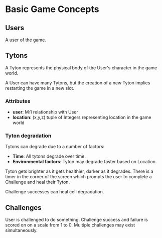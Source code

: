 # Basic Game Concepts

## Users

A user of the game.

## Tytons

A Tyton represents the physical body of the User's character in the game world.

A User can have many Tytons, but the creation of a new Tyton implies restarting the game in a new slot.

### Attributes

- **user**: M:1 relationship with User
- **location**: (x,y,z) tuple of Integers representing location in the game world

### Tyton degradation

Tytons can degrade due to a number of factors:

- **Time**: All tytons degrade over time.
- **Environmental factors**: Tyton may degrade faster based on Location.

Tyton gets brighter as it gets healthier, darker as it degrades.
There is a timer in the corner of the screen which prompts the user to complete a Challenge and heal their Tyton.

Challenge successes can heal cell degradation.

## Challenges

User is challenged to do something. Challenge success and failure is scored on on a scale from 1 to 0. Multiple challenges may exist simultaneously.
